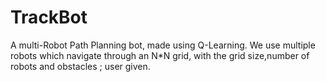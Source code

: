 # TrackBot
A multi-Robot Path Planning bot, made using Q-Learning.
We use multiple robots which navigate through an N*N grid, with the grid size,number of robots and obstacles ; user given.

